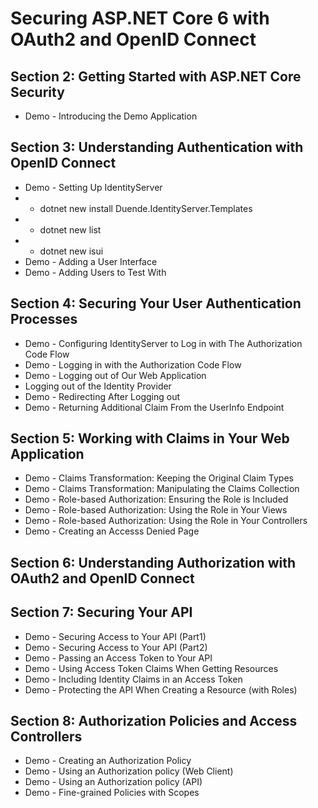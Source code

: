 # Securing ASP.NET Core 6 with OAuth2 and OpenID Connect
## Section 2: Getting Started with ASP.NET Core Security
* Demo - Introducing the Demo Application
## Section 3: Understanding Authentication with OpenID Connect
* Demo - Setting Up IdentityServer
* - dotnet new install Duende.IdentityServer.Templates
* - dotnet new list
* - dotnet new isui
* Demo - Adding a User Interface
* Demo - Adding Users to Test With
## Section 4: Securing Your User Authentication Processes
* Demo - Configuring IdentityServer to Log in with The Authorization Code Flow
* Demo - Logging in with the Authorization Code Flow
* Demo - Logging out of Our Web Application
* Logging out of the Identity Provider
* Demo - Redirecting After Logging out
* Demo - Returning Additional Claim From the UserInfo Endpoint
## Section 5: Working with Claims in Your Web Application
* Demo - Claims Transformation: Keeping the Original Claim Types
* Demo - Claims Transformation: Manipulating the Claims Collection
* Demo - Role-based Authorization: Ensuring the Role is Included
* Demo - Role-based Authorization: Using the Role in Your Views
* Demo - Role-based Authorization: Using the Role in Your Controllers
* Demo - Creating an Accesss Denied Page
## Section 6: Understanding Authorization with OAuth2 and OpenID Connect
## Section 7: Securing Your API
* Demo - Securing Access to Your API (Part1)
* Demo - Securing Access to Your API (Part2)
* Demo - Passing an Access Token to Your API
* Demo - Using Access Token Claims When Getting Resources
* Demo - Including Identity Claims in an Access Token
* Demo - Protecting the API When Creating a Resource (with Roles)
## Section 8: Authorization Policies and Access Controllers
* Demo - Creating an Authorization Policy
* Demo - Using an Authorization policy (Web Client)
* Demo - Using an Authorization policy (API)
* Demo - Fine-grained Policies with Scopes